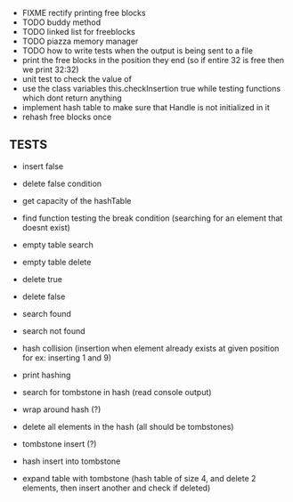 - FIXME rectify printing free blocks
- TODO buddy method
- TODO linked list for freeblocks
- TODO piazza memory manager
- TODO how to write tests when the output is being sent to a file
- print the free blocks in the position they end (so if entire 32 is free then we print 32:32)
- unit test to check the value of 
- use the class variables this.checkInsertion true while testing functions which dont return anything
- implement hash table to make sure that Handle is not initialized in it
- rehash free blocks once 

## TESTS
- insert false
- delete false condition
- get capacity of the hashTable
- find function testing the break condition (searching for an element that doesnt exist)

- empty table search 
- empty table delete
- delete true
- delete false
- search found
- search not found
- hash collision (insertion when element already exists at given position for ex: inserting 1 and 9)
- print hashing
- search for tombstone in hash (read console output)
- wrap around hash (?)
- delete all elements in the hash (all should be tombstones)
- tombstone insert (?)
- hash insert into tombstone
- expand table with tombstone (hash table of size 4, and delete 2 elements, then insert another and check if deleted)